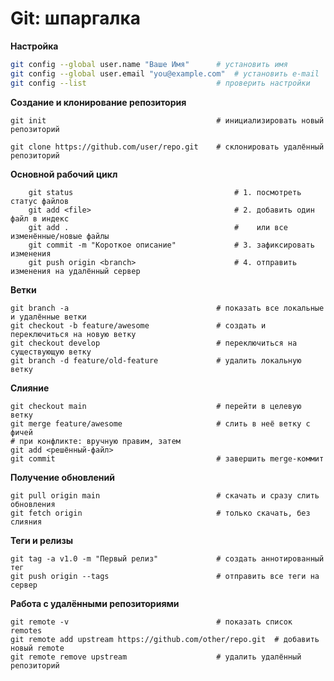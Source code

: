 # Git: шпаргалка

**Настройка**  
```bash
git config --global user.name "Ваше Имя"      # установить имя
git config --global user.email "you@example.com"  # установить e-mail
git config --list                             # проверить настройки
```
**Создание и клонирование репозитория**

    git init                                      # инициализировать новый репозиторий

    git clone https://github.com/user/repo.git    # склонировать удалённый репозиторий

**Основной рабочий цикл**

        git status                                    # 1. посмотреть статус файлов
        git add <file>                                # 2. добавить один файл в индекс
        git add .                                     #    или все изменённые/новые файлы
        git commit -m "Короткое описание"             # 3. зафиксировать изменения
        git push origin <branch>                      # 4. отправить изменения на удалённый сервер

**Ветки**

    git branch -a                                 # показать все локальные и удалённые ветки
    git checkout -b feature/awesome               # создать и переключиться на новую ветку
    git checkout develop                          # переключиться на существующую ветку
    git branch -d feature/old-feature             # удалить локальную ветку

**Слияние**

    git checkout main                             # перейти в целевую ветку
    git merge feature/awesome                     # слить в неё ветку с фичей
    # при конфликте: вручную правим, затем
    git add <решённый-файл>
    git commit                                    # завершить merge-коммит


**Получение обновлений**

    git pull origin main                          # скачать и сразу слить обновления
    git fetch origin                              # только скачать, без слияния

**Теги и релизы**
    
    git tag -a v1.0 -m "Первый релиз"             # создать аннотированный тег
    git push origin --tags                        # отправить все теги на сервер

**Работа с удалёнными репозиториями**

    git remote -v                                 # показать список remotes
    git remote add upstream https://github.com/other/repo.git  # добавить новый remote
    git remote remove upstream                    # удалить удалённый репозиторий

